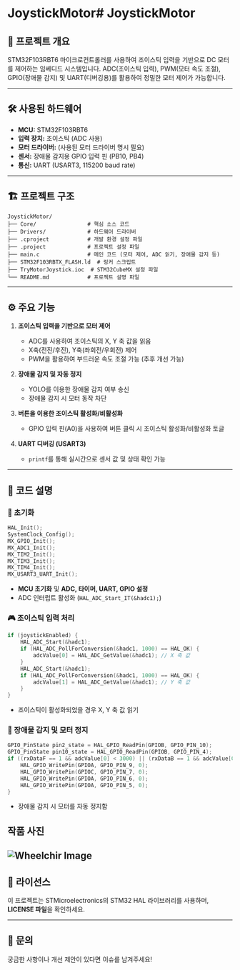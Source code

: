 # JoystickMotor# JoystickMotor

## 📌 프로젝트 개요
STM32F103RBT6 마이크로컨트롤러를 사용하여 조이스틱 입력을 기반으로 DC 모터를 제어하는 임베디드 시스템입니다. ADC(조이스틱 입력), PWM(모터 속도 조절), GPIO(장애물 감지) 및 UART(디버깅용)를 활용하여 정밀한 모터 제어가 가능합니다.

---

## 🛠 사용된 하드웨어
- **MCU:** STM32F103RBT6
- **입력 장치:** 조이스틱 (ADC 사용)
- **모터 드라이버:** (사용된 모터 드라이버 명시 필요)
- **센서:** 장애물 감지용 GPIO 입력 핀 (PB10, PB4)
- **통신:** UART (USART3, 115200 baud rate)

---

## 🏗 프로젝트 구조
```plaintext
JoystickMotor/
├── Core/                # 핵심 소스 코드
├── Drivers/             # 하드웨어 드라이버
├── .cproject            # 개발 환경 설정 파일
├── .project             # 프로젝트 설정 파일
├── main.c               # 메인 코드 (모터 제어, ADC 읽기, 장애물 감지 등)
├── STM32F103RBTX_FLASH.ld  # 링커 스크립트
├── TryMotorJoystick.ioc  # STM32CubeMX 설정 파일
└── README.md            # 프로젝트 설명 파일
```

---

## ⚙️ 주요 기능
1. **조이스틱 입력을 기반으로 모터 제어**
   - ADC를 사용하여 조이스틱의 X, Y 축 값을 읽음
   - X축(전진/후진), Y축(좌회전/우회전) 제어
   - PWM을 활용하여 부드러운 속도 조절 가능 (추후 개선 가능)

2. **장애물 감지 및 자동 정지**
   - YOLO를 이용한 장애물 감지 여부 송신
   - 장애물 감지 시 모터 동작 차단

3. **버튼을 이용한 조이스틱 활성화/비활성화**
   - GPIO 입력 핀(A0)을 사용하여 버튼 클릭 시 조이스틱 활성화/비활성화 토글

4. **UART 디버깅 (USART3)**
   - `printf`를 통해 실시간으로 센서 값 및 상태 확인 가능 

---

## 🔧 코드 설명
### 🏁 초기화
```c
HAL_Init();
SystemClock_Config();
MX_GPIO_Init();
MX_ADC1_Init();
MX_TIM2_Init();
MX_TIM3_Init();
MX_TIM4_Init();
MX_USART3_UART_Init();
```
- **MCU 초기화** 및 **ADC, 타이머, UART, GPIO 설정**
- ADC 인터럽트 활성화 (`HAL_ADC_Start_IT(&hadc1);`)

### 🎮 조이스틱 입력 처리
```c
if (joystickEnabled) {
    HAL_ADC_Start(&hadc1);
    if (HAL_ADC_PollForConversion(&hadc1, 1000) == HAL_OK) {
        adcValue[0] = HAL_ADC_GetValue(&hadc1); // X 축 값
    }
    HAL_ADC_Start(&hadc1);
    if (HAL_ADC_PollForConversion(&hadc1, 1000) == HAL_OK) {
        adcValue[1] = HAL_ADC_GetValue(&hadc1); // Y 축 값
    }
}
```
- 조이스틱이 활성화되었을 경우 X, Y 축 값 읽기

### 🚧 장애물 감지 및 모터 정지
```c
GPIO_PinState pin2_state = HAL_GPIO_ReadPin(GPIOB, GPIO_PIN_10);
GPIO_PinState pin10_state = HAL_GPIO_ReadPin(GPIOB, GPIO_PIN_4);
if ((rxDataF == 1 && adcValue[0] < 3000) || (rxDataB == 1 && adcValue[0] > 3200)) {
    HAL_GPIO_WritePin(GPIOA, GPIO_PIN_9, 0);
    HAL_GPIO_WritePin(GPIOC, GPIO_PIN_7, 0);
    HAL_GPIO_WritePin(GPIOA, GPIO_PIN_6, 0);
    HAL_GPIO_WritePin(GPIOA, GPIO_PIN_5, 0);
}
```
- 장애물 감지 시 모터를 자동 정지함
## 작품 사진
![Wheelchir Image](../wheelchair.jpg)
---

## 📜 라이선스
이 프로젝트는 STMicroelectronics의 STM32 HAL 라이브러리를 사용하며, **LICENSE 파일**을 확인하세요.

---

## 💬 문의
궁금한 사항이나 개선 제안이 있다면 이슈를 남겨주세요!

